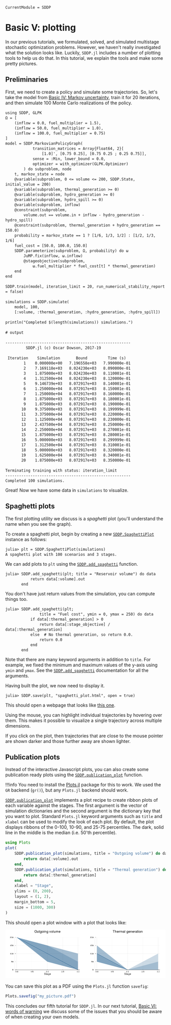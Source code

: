 ```@meta
CurrentModule = SDDP
```

# Basic V: plotting

In our previous tutorials, we formulated, solved, and simulated multistage
stochastic optimization problems. However, we haven't really investigated what
the solution looks like. Luckily, `SDDP.jl` includes a number of plotting
tools to help us do that. In this tutorial, we explain the tools and make some
pretty pictures.

## Preliminaries

First, we need to create a policy and simulate some trajectories. So, let's take
the model from  [Basic IV: Markov uncertainty](@ref), train it for 20
iterations, and then simulate 100 Monte Carlo realizations of the policy.

```jldoctest tutorial_five
using SDDP, GLPK
Ω = [
    (inflow = 0.0, fuel_multiplier = 1.5),
    (inflow = 50.0, fuel_multiplier = 1.0),
    (inflow = 100.0, fuel_multiplier = 0.75)
]
model = SDDP.MarkovianPolicyGraph(
            transition_matrices = Array{Float64, 2}[
                [1.0]', [0.75 0.25], [0.75 0.25 ; 0.25 0.75]],
            sense = :Min, lower_bound = 0.0,
            optimizer = with_optimizer(GLPK.Optimizer)
        ) do subproblem, node
    t, markov_state = node
    @variable(subproblem, 0 <= volume <= 200, SDDP.State, initial_value = 200)
    @variable(subproblem, thermal_generation >= 0)
    @variable(subproblem, hydro_generation >= 0)
    @variable(subproblem, hydro_spill >= 0)
    @variable(subproblem, inflow)
    @constraint(subproblem,
        volume.out == volume.in + inflow - hydro_generation - hydro_spill)
    @constraint(subproblem, thermal_generation + hydro_generation == 150.0)
    probability = markov_state == 1 ? [1/6, 1/3, 1/2] : [1/2, 1/3, 1/6]
    fuel_cost = [50.0, 100.0, 150.0]
    SDDP.parameterize(subproblem, Ω, probability) do ω
        JuMP.fix(inflow, ω.inflow)
        @stageobjective(subproblem,
            ω.fuel_multiplier * fuel_cost[t] * thermal_generation)
    end
end

SDDP.train(model, iteration_limit = 20, run_numerical_stability_report = false)

simulations = SDDP.simulate(
    model, 100,
    [:volume, :thermal_generation, :hydro_generation, :hydro_spill])

println("Completed $(length(simulations)) simulations.")

# output

-------------------------------------------------------
         SDDP.jl (c) Oscar Dowson, 2017-19

 Iteration    Simulation       Bound         Time (s)
        1    0.000000e+00   7.196558e+03   7.990000e-01
        2    7.169118e+03   8.024230e+03   8.090000e-01
        3    1.875000e+03   8.024230e+03   8.110001e-01
        4    1.312500e+04   8.024230e+03   8.120000e-01
        5    9.146739e+03   8.072917e+03   8.140001e-01
        6    1.250000e+04   8.072917e+03   8.150001e-01
        7    1.250000e+04   8.072917e+03   8.160000e-01
        8    1.875000e+03   8.072917e+03   8.180001e-01
        9    1.875000e+03   8.072917e+03   8.190000e-01
       10    9.375000e+03   8.072917e+03   8.199999e-01
       11    3.375000e+04   8.072917e+03   8.220000e-01
       12    1.125000e+04   8.072917e+03   8.230000e-01
       13    2.437500e+04   8.072917e+03   8.250000e-01
       14    2.250000e+04   8.072917e+03   8.270001e-01
       15    1.875000e+03   8.072917e+03   8.280001e-01
       16    5.000000e+03   8.072917e+03   8.299999e-01
       17    1.312500e+04   8.072917e+03   8.310001e-01
       18    5.000000e+03   8.072917e+03   8.320000e-01
       19    1.625000e+04   8.072917e+03   8.340001e-01
       20    1.875000e+03   8.072917e+03   8.350000e-01

Terminating training with status: iteration_limit
-------------------------------------------------------
Completed 100 simulations.
```

Great! Now we have some data in `simulations` to visualize.

## Spaghetti plots

The first plotting utility we discuss is a _spaghetti_ plot (you'll understand
the name when you see the graph).

To create a spaghetti plot, begin by creating a new
[`SDDP.SpaghettiPlot`](@ref) instance as follows:
```jldoctest tutorial_five
julia> plt = SDDP.SpaghettiPlot(simulations)
A spaghetti plot with 100 scenarios and 3 stages.
```

We can add plots to `plt` using the [`SDDP.add_spaghetti`](@ref)
function.

```jldoctest tutorial_five
julia> SDDP.add_spaghetti(plt; title = "Reservoir volume") do data
           return data[:volume].out
       end
```

You don't have just return values from the simulation, you can compute things
too.

```jldoctest tutorial_five
julia> SDDP.add_spaghetti(plt;
               title = "Fuel cost", ymin = 0, ymax = 250) do data
           if data[:thermal_generation] > 0
               return data[:stage_objective] / data[:thermal_generation]
           else  # No thermal generation, so return 0.0.
               return 0.0
           end
       end
```

Note that there are many keyword arguments in addition to `title`. For example,
we fixed the minimum and maximum values of the y-axis using `ymin` and `ymax`.
See the [`SDDP.add_spaghetti`](@ref) documentation for all the arguments.

Having built the plot, we now need to display it.

```jldoctest tutorial_five
julia> SDDP.save(plt, "spaghetti_plot.html", open = true)
```

This should open a webpage that looks like [this one](../assets/spaghetti_plot.html).

Using the mouse, you can highlight individual trajectories by hovering over
them. This makes it possible to visualize a single trajectory across multiple
dimensions.

If you click on the plot, then trajectories that are close to the mouse pointer
are shown darker and those further away are shown lighter.

## Publication plots

Instead of the interactive Javascript plots, you can also create some
publication ready plots using the [`SDDP.publication_plot`](@ref) function.

!!!info
    You need to install the [Plots.jl](https://github.com/JuliaPlots/Plots)
    package for this to work. We used the `GR` backend (`gr()`), but any
    `Plots.jl` backend should work.

[`SDDP.publication_plot`](@ref) implements a plot recipe to create ribbon
plots of each variable against the stages. The first argument is the vector of
simulation dictionaries and the second argument is the dictionary key that you
want to plot. Standard `Plots.jl` keyword arguments such as `title` and `xlabel`
can be used to modify the look of each plot. By default, the plot displays
ribbons of the 0-100, 10-90, and 25-75 percentiles. The dark, solid line in the
middle is the median (i.e. 50'th percentile).

```julia
using Plots
plot(
    SDDP.publication_plot(simulations, title = "Outgoing volume") do data
        return data[:volume].out
    end,
    SDDP.publication_plot(simulations, title = "Thermal generation") do data
        return data[:thermal_generation]
    end,
    xlabel = "Stage",
    ylims = (0, 200),
    layout = (1, 2),
    margin_bottom = 5,
    size = (1000, 300)
)
```

This should open a plot window with a plot that looks like:

![publication plot](../assets/publication_plot.png)

You can save this plot as a PDF using the `Plots.jl` function `savefig`:
```julia
Plots.savefig("my_picture.pdf")
```

This concludes our fifth tutorial for `SDDP.jl`. In our next tutorial,
[Basic VI: words of warning](@ref) we discuss some of the issues that you should
be aware of when creating your own models.

